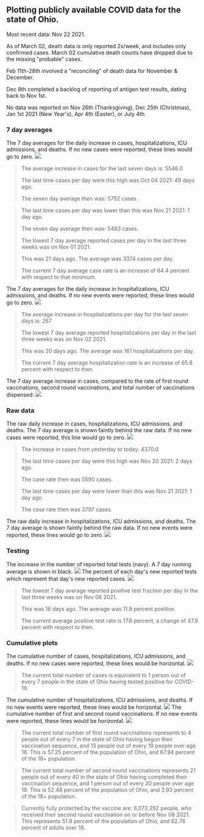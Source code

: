 ## Plotting publicly available COVID data for the state of Ohio. 

Most recent data: Nov 22 2021. 

As of March 02, death data is only reported 2x/week, and includes only confirmed cases. March 02 cumulative death counts have dropped due to the missing "probable" cases.

Feb 11th-28th involved a "reconciling" of death data for November & December.

Dec 8th completed a backlog of reporting of antigen test results, dating back to Nov 1st.

No data was reported on Nov 26th (Thanksgiving), Dec 25th (Christmas), Jan 1st 2021 (New Year's), Apr 4th (Easter), or July 4th.
### 7 day averages
The 7 day averages for the daily increase in cases, hospitalizations, ICU admissions, and deaths. If no new cases were reported, these lines would go to zero.
![](7dayaverage_cases.png)

>The average increase in cases for the last seven days is: 5546.0
>
>The last time cases per day were this high was Oct 04 2021: 49 days ago.
>
>The seven day average then was: 5752 cases.

>
>The last time cases per day was lower than this was Nov 21 2021: 1 day ago.
>
>The seven day average then was: 5483 cases.
>
>The lowest 7 day average reported cases per day in the last three weeks was on Nov 01 2021.
>
>This was 21 days ago. The average was 3374 cases per day.
>
>The current 7 day average case rate is an increase of 64.4 percent with respect to that minimum.

The 7 day averages for the daily increase in hospitalizations, ICU admissions, and deaths. If no new events were reported, these lines would go to zero.
![](7dayaverage_hospital.png)

>The average increase in hospitalizations per day for the last seven days is: 267
>
>The lowest 7 day average reported hospitalizations per day in the last three weeks was on Nov 02 2021.
>
>This was 20 days ago. The average was 161 hospitalizations per day.
>
>The current 7 day average hospitalization rate is an increase of 65.8 percent with respect to then.

The 7 day average increase in cases, compared to the rate of first round vaccinations, second round vaccinations, and total number of vaccinations dispensed:
![](DailyVaccinationsCases.png)

### Raw data
The raw daily increase in cases, hospitalizations, ICU admissions, and deaths. The 7 day average is shown faintly behind the raw data. If no new cases were reported, this line would go to zero.
![](DailyCases.png)

>The increase in cases from yesterday to today: 4370.0 
>
>The last time cases per day were this high was Nov 20 2021: 2 days ago. 
>
>The case rate then was 5590 cases.
>
>The last time cases per day were lower than this was Nov 21 2021: 1 day ago. 
>
>The case rate then was 3797 cases.

The raw daily increase in hospitalizations, ICU admissions, and deaths. The 7 day average is shown faintly behind the raw data. If no new events were reported, these lines would go to zero.
![](DailyHospitalizations.png)

### Testing

The increase in the number of reported total tests (navy). A 7 day running average is shown in black.
![](DailyTests.png)
The percent of each day's new reported tests which represent that day's new reported cases.
![](percentpositive_tests.png)

>The lowest 7 day average reported positive test fraction per day in the last three weeks was on Nov 06 2021.
>
>This was 16 days ago. The average was 11.9 percent positive. 
>
>The current average positive test rate is 17.6 percent, a change of 47.9 percent with respect to then. 

### Cumulative plots
The cumulative number of cases, hospitalizations, ICU admissions, and deaths. If no new cases were reported, these lines would be horizontal.
![](Cases.png)

>The current total number of cases is equivalent to 1 person out of every 7 people in the state of Ohio having tested positive for COVID-19.

The cumulative number of hospitalizations, ICU admissions, and deaths. If no new events were reported, these lines would be horizontal.
![](Hospitalizations.png)
The cumulative number of first and second round vaccinations. If no new events were reported, these lines would be horizontal.
![](Vaccinations.png)

>The current total number of first round vaccinations represents to 4 people out of every 7 in the state of Ohio having begun their vaccination sequence, and 13 people out of every 19 people over age 18.
 >This is 57.25 percent of the population of Ohio, and 67.94 percent of the 18+ population.

>The current total number of second round vaccinations represents 21 people out of every 40 in the state of Ohio having completed their vaccination sequence, and 1 person out of every 20 people over age 18. 
>This is 52.48 percent of the population of Ohio, and 3.93 percent of the 18+ population.

>Currently fully protected by the vaccine are: 6,072,292 people, who received their second round vaccination on or before Nov 08 2021.
>This represents 51.9 percent of the population of Ohio, and 62.76 percent of adults over 18.

